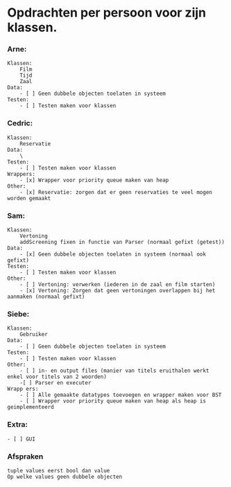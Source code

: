 # Opdrachten per persoon voor zijn klassen.

### Arne:
    Klassen:
        Film
        Tijd
        Zaal
    Data:
        - [ ] Geen dubbele objecten toelaten in systeem
    Testen:
        - [ ] Testen maken voor klassen

### Cedric:
    Klassen:
        Reservatie
    Data:
        \
    Testen:
        - [ ] Testen maken voor klassen
    Wrappers:
        - [x] Wrapper voor priority queue maken van heap
    Other:
        - [x] Reservatie: zorgen dat er geen reservaties te veel mogen worden gemaakt

### Sam:
    Klassen:
        Vertoning
        addScreening fixen in functie van Parser (normaal gefixt (getest))
    Data:
        - [x] Geen dubbele objecten toelaten in systeem (normaal ook gefixt)
    Testen:
        - [ ] Testen maken voor klassen
    Other:
        - [ ] Vertoning: verwerken (iederen in de zaal en film starten)
        - [x] Vertoning: Zorgen dat geen vertoningen overlappen bij het aanmaken (normaal gefixt)

### Siebe:
    Klassen:
        Gebruiker
    Data:
        - [ ] Geen dubbele objecten toelaten in systeem
    Testen:
        - [ ] Testen maken voor klassen
    Other:
        - [ ] in- en output files (manier van titels eruithalen werkt enkel voor titels van 2 woorden)
        -[ ] Parser en executer
    Wrapp ers:
        - [ ] Alle gemaakte datatypes toevoegen en wrapper maken voor BST
        - [ ] Wrapper voor priority queue maken van heap als heap is geimplementeerd

### Extra:
    - [ ] GUI


### Afspraken
    tuple values eerst bool dan value
    Op welke values geen dubbele objecten


